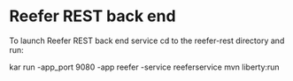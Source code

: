 # Reefer REST back end

To launch Reefer REST back end service cd to the reefer-rest directory and run:

kar run -app_port 9080 -app reefer -service reeferservice mvn liberty:run


